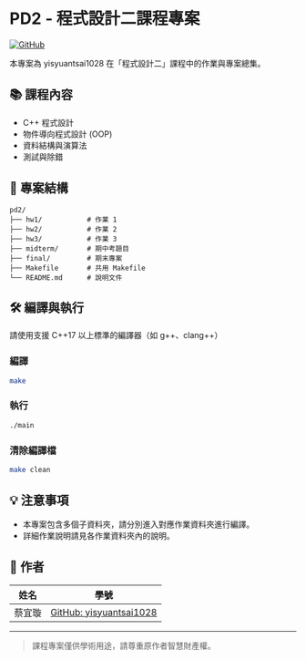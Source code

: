 
# PD2 - 程式設計二課程專案

[![GitHub](https://img.shields.io/badge/GitHub-Repository-blue?logo=github)](https://github.com/yisyuantsai1028/pd2)

本專案為 yisyuantsai1028 在「程式設計二」課程中的作業與專案總集。

## 📚 課程內容

- C++ 程式設計
- 物件導向程式設計 (OOP)
- 資料結構與演算法
- 測試與除錯

## 📂 專案結構

```plaintext
pd2/
├── hw1/           # 作業 1
├── hw2/           # 作業 2
├── hw3/           # 作業 3
├── midterm/       # 期中考題目
├── final/         # 期末專案
├── Makefile       # 共用 Makefile
└── README.md      # 說明文件
```

## 🛠️ 編譯與執行

請使用支援 C++17 以上標準的編譯器（如 g++、clang++）

### 編譯

```bash
make
```

### 執行

```bash
./main
```

### 清除編譯檔

```bash
make clean
```

## 💡 注意事項

- 本專案包含多個子資料夾，請分別進入對應作業資料夾進行編譯。
- 詳細作業說明請見各作業資料夾內的說明。

## 🙌 作者

| 姓名 | 學號 |
|------|------|
| 蔡宜璇 | [GitHub: yisyuantsai1028](https://github.com/yisyuantsai1028) |

---

> 課程專案僅供學術用途，請尊重原作者智慧財產權。
